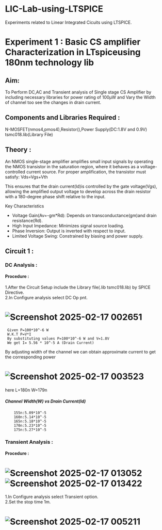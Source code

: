 # LIC-Lab-using-LTSPICE
Experiments related to  Linear Integrated Cicuits using LTSPICE.
# Experiment 1 : Basic CS amplifier Characterization in LTspiceusing 180nm technology lib
## Aim:
 To Perform DC,AC and Transient analysis of Single stage CS Amplifier by including necessary libraries for power rating of 100µW and Vary the Width of channel too see the changes in drain current.
## Components and Libraries Required :
 N-MOSFET(nmos4,pmos4),Resistor(),Power Supply(DC:1.8V and 0.9V)
 tsmc018.lib(Library File)
## Theory :
An NMOS single-stage amplifier amplifies small input signals by operating the NMOS transistor in the saturation region, where it behaves as a voltage-controlled current source. For proper amplification, the transistor must satisfy:
                          Vds=Vgs+Vth

This ensures that the drain current(Id)is controlled by the gate voltage(Vgs), allowing the amplified output voltage to develop across the drain resistor with a 180-degree phase shift relative to the input.  

Key Characteristics  
- Voltage Gain(Av=-gm*Rd): Depends on transconductance(gm)and drain resistance(Rd).  
- High Input Impedance: Minimizes signal source loading.  
- Phase Inversion: Output is inverted with respect to input.  
- Limited Voltage Swing: Constrained by biasing and power supply.  

## Circuit 1 :
### DC Analysis :
#### Procedure :
 1.After the Circuit Setup include the Library file(.lib tsmc018.lib) by SPICE Directive.</br>
 2.In Configure analysis select DC Op pnt.
# ![Screenshot 2025-02-17 002651](https://github.com/user-attachments/assets/aceec8d5-e15d-4e72-a09b-644c3062df0b)
     Given P=100*10^-6 W
     W.K.T P=V*I
     By substituting values P=100*10^-6 W and V=1.8V
     We get I= 5.56 * 10^-5 A (Drain Current)

By adjusting width of the channel we can obtain approximate current to get the corresponding power
# ![Screenshot 2025-02-17 003523](https://github.com/user-attachments/assets/8f884108-93b7-44c6-b45b-501a34d9c882)
 here
 L=180n W=179n

   ##### Channel Width(W) vs Drain Current(Id)
        155n:5.09*10^-5
        160n:5.14*10^-5
        165n:5.18*10^-5
        170n:5.23*10^-5
        175n:5.27*10^-5

### Transient Analysis :
#### Procedure :
# ![Screenshot 2025-02-17 013052](https://github.com/user-attachments/assets/37eba255-e3ae-49cb-b985-38add0cfa925) ![Screenshot 2025-02-17 013422](https://github.com/user-attachments/assets/3ff82d34-b0b4-4c94-888c-eb1d506760e1)


1.In Configure analysis select Transient option.</br>
2.Set the stop time 1m.
# ![Screenshot 2025-02-17 005211](https://github.com/user-attachments/assets/8d313ba9-1aa7-4e81-b5ad-a4c455db8b8f)

